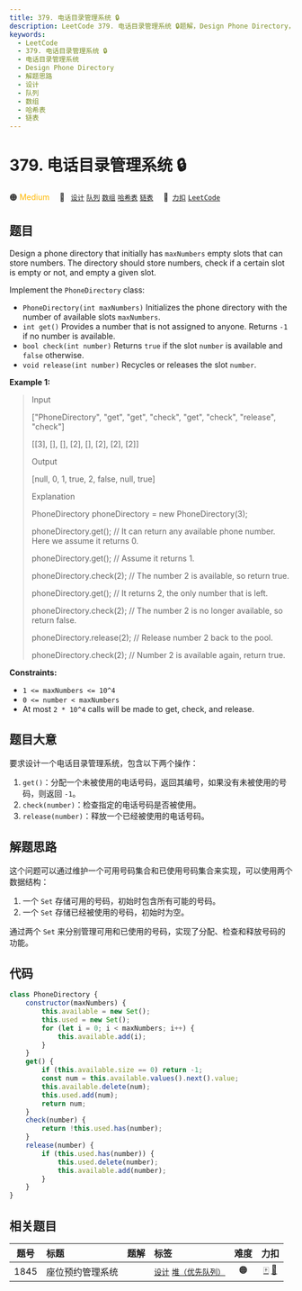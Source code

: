 ```yaml
---
title: 379. 电话目录管理系统 🔒
description: LeetCode 379. 电话目录管理系统 🔒题解，Design Phone Directory，包含解题思路、复杂度分析以及完整的 JavaScript 代码实现。
keywords:
  - LeetCode
  - 379. 电话目录管理系统 🔒
  - 电话目录管理系统
  - Design Phone Directory
  - 解题思路
  - 设计
  - 队列
  - 数组
  - 哈希表
  - 链表
---
```


# 379. 电话目录管理系统 🔒

🟠 <font color=#ffb800>Medium</font>&emsp; 🔖&ensp; [`设计`](/tag/design.md) [`队列`](/tag/queue.md) [`数组`](/tag/array.md) [`哈希表`](/tag/hash-table.md) [`链表`](/tag/linked-list.md)&emsp; 🔗&ensp;[`力扣`](https://leetcode.cn/problems/design-phone-directory) [`LeetCode`](https://leetcode.com/problems/design-phone-directory)

## 题目

Design a phone directory that initially has `maxNumbers` empty slots that can store numbers. The directory should store numbers, check if a certain slot is empty or not, and empty a given slot.

Implement the `PhoneDirectory` class:

- `PhoneDirectory(int maxNumbers)` Initializes the phone directory with the number of available slots `maxNumbers`.
- `int get()` Provides a number that is not assigned to anyone. Returns `-1` if no number is available.
- `bool check(int number)` Returns `true` if the slot `number` is available and `false` otherwise.
- `void release(int number)` Recycles or releases the slot `number`.

**Example 1:**

> Input
>
> ["PhoneDirectory", "get", "get", "check", "get", "check", "release", "check"]
>
> [[3], [], [], [2], [], [2], [2], [2]]
>
> Output
>
> [null, 0, 1, true, 2, false, null, true]
>
> Explanation
>
> PhoneDirectory phoneDirectory = new PhoneDirectory(3);
>
> phoneDirectory.get(); // It can return any available phone number. Here we assume it returns 0.
>
> phoneDirectory.get(); // Assume it returns 1.
>
> phoneDirectory.check(2); // The number 2 is available, so return true.
>
> phoneDirectory.get(); // It returns 2, the only number that is left.
>
> phoneDirectory.check(2); // The number 2 is no longer available, so return false.
>
> phoneDirectory.release(2); // Release number 2 back to the pool.
>
> phoneDirectory.check(2); // Number 2 is available again, return true.

**Constraints:**

- `1 <= maxNumbers <= 10^4`
- `0 <= number < maxNumbers`
- At most `2 * 10^4` calls will be made to get, check, and release.

## 题目大意

要求设计一个电话目录管理系统，包含以下两个操作：

1. `get()`：分配一个未被使用的电话号码，返回其编号，如果没有未被使用的号码，则返回 `-1`。
2. `check(number)`：检查指定的电话号码是否被使用。
3. `release(number)`：释放一个已经被使用的电话号码。

## 解题思路

这个问题可以通过维护一个可用号码集合和已使用号码集合来实现，可以使用两个数据结构：

1. 一个 `Set` 存储可用的号码，初始时包含所有可能的号码。
2. 一个 `Set` 存储已经被使用的号码，初始时为空。

通过两个 `Set` 来分别管理可用和已使用的号码，实现了分配、检查和释放号码的功能。

## 代码

```javascript
class PhoneDirectory {
	constructor(maxNumbers) {
		this.available = new Set();
		this.used = new Set();
		for (let i = 0; i < maxNumbers; i++) {
			this.available.add(i);
		}
	}
	get() {
		if (this.available.size == 0) return -1;
		const num = this.available.values().next().value;
		this.available.delete(num);
		this.used.add(num);
		return num;
	}
	check(number) {
		return !this.used.has(number);
	}
	release(number) {
		if (this.used.has(number)) {
			this.used.delete(number);
			this.available.add(number);
		}
	}
}
```

## 相关题目

<!-- prettier-ignore -->
| 题号 | 标题 | 题解 | 标签 | 难度 | 力扣 |
| :------: | :------ | :------: | :------ | :------: | :------: |
| 1845 | 座位预约管理系统 |  |  [`设计`](/tag/design.md) [`堆（优先队列）`](/tag/heap-priority-queue.md) | 🟠 | [🀄️](https://leetcode.cn/problems/seat-reservation-manager) [🔗](https://leetcode.com/problems/seat-reservation-manager) |